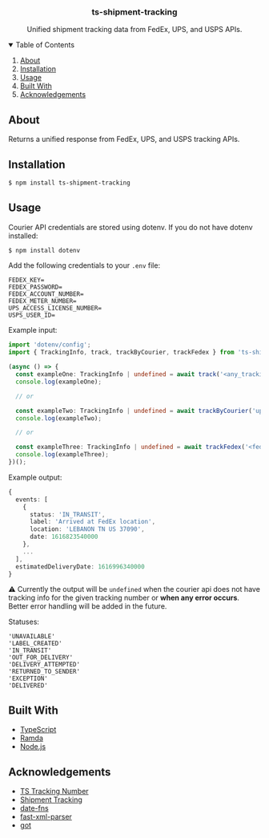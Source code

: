 <p align="center">
  <h3 align="center">ts-shipment-tracking</h3>

  <p align="center">
    Unified shipment tracking data from FedEx, UPS, and USPS APIs.
  </p>
</p>

<details open="open">
  <summary>Table of Contents</summary>
  <ol>
    <li><a href="#about">About</a></li>
    <li><a href="#installation">Installation</a></li>
    <li><a href="#usage">Usage</a></li>
    <li><a href="#built-with">Built With</a></li>
    <li><a href="#acknowledgements">Acknowledgements</a></li>
  </ol>
</details>

## About

Returns a unified response from FedEx, UPS, and USPS tracking APIs.

## Installation

```sh
$ npm install ts-shipment-tracking
```

## Usage

Courier API credentials are stored using dotenv. If you do not have dotenv installed:

```sh
$ npm install dotenv
```

Add the following credentials to your `.env` file:

```
FEDEX_KEY=
FEDEX_PASSWORD=
FEDEX_ACCOUNT_NUMBER=
FEDEX_METER_NUMBER=
UPS_ACCESS_LICENSE_NUMBER=
USPS_USER_ID=
```

Example input:

```typescript
import 'dotenv/config';
import { TrackingInfo, track, trackByCourier, trackFedex } from 'ts-shipment-tracking';

(async () => {
  const exampleOne: TrackingInfo | undefined = await track('<any_tracking_number>');
  console.log(exampleOne);

  // or

  const exampleTwo: TrackingInfo | undefined = await trackByCourier('ups', '<ups_tracking_number>');
  console.log(exampleTwo);

  // or

  const exampleThree: TrackingInfo | undefined = await trackFedex('<fedex_tracking_number>');
  console.log(exampleThree);
})();
```

Example output:

```typescript
{
  events: [
    {
      status: 'IN_TRANSIT',
      label: 'Arrived at FedEx location',
      location: 'LEBANON TN US 37090',
      date: 1616823540000
    },
    ...
  ],
  estimatedDeliveryDate: 1616996340000
}
```
⚠️ Currently the output will be `undefined` when the courier api does not have tracking info for the given tracking number or **when any error occurs**. Better error handling will be added in the future.

Statuses:

```
'UNAVAILABLE'
'LABEL_CREATED'
'IN_TRANSIT'
'OUT_FOR_DELIVERY'
'DELIVERY_ATTEMPTED'
'RETURNED_TO_SENDER'
'EXCEPTION'
'DELIVERED'
```

## Built With

- [TypeScript](https://www.typescriptlang.org/)
- [Ramda](https://ramdajs.com/)
- [Node.js](https://nodejs.org/)

## Acknowledgements

- [TS Tracking Number](https://github.com/rjbrooksjr/ts-tracking-number)
- [Shipment Tracking](https://github.com/hautelook/shipment-tracking)
- [date-fns](https://date-fns.org/)
- [fast-xml-parser](https://github.com/NaturalIntelligence/fast-xml-parser)
- [got](https://github.com/sindresorhus/got)
